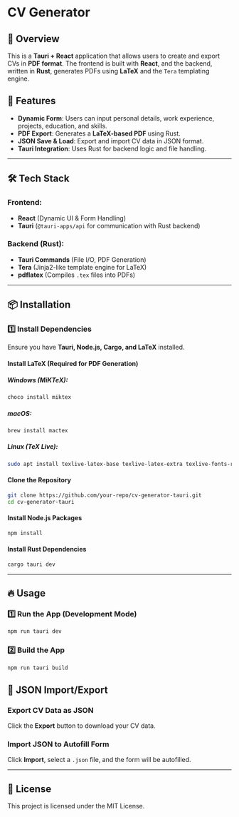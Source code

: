 # CV Generator

## 📌 Overview
This is a **Tauri + React** application that allows users to create and export CVs in **PDF format**. The frontend is built with **React**, and the backend, written in **Rust**, generates PDFs using **LaTeX** and the `Tera` templating engine.

## 🚀 Features
- **Dynamic Form**: Users can input personal details, work experience, projects, education, and skills.
- **PDF Export**: Generates a **LaTeX-based PDF** using Rust.
- **JSON Save & Load**: Export and import CV data in JSON format.
- **Tauri Integration**: Uses Rust for backend logic and file handling.

---

## 🛠️ Tech Stack
### **Frontend:**
- **React** (Dynamic UI & Form Handling)
- **Tauri** (`@tauri-apps/api` for communication with Rust backend)

### **Backend (Rust):**
- **Tauri Commands** (File I/O, PDF Generation)
- **Tera** (Jinja2-like template engine for LaTeX)
- **pdflatex** (Compiles `.tex` files into PDFs)

---

## 📦 Installation
### **1️⃣ Install Dependencies**
Ensure you have **Tauri, Node.js, Cargo, and LaTeX** installed.

#### **Install LaTeX (Required for PDF Generation)**
##### Windows (MiKTeX):
```powershell
choco install miktex
```
##### macOS:
```bash
brew install mactex
```
##### Linux (TeX Live):
```bash
sudo apt install texlive-latex-base texlive-latex-extra texlive-fonts-recommended
```

#### **Clone the Repository**
```bash
git clone https://github.com/your-repo/cv-generator-tauri.git
cd cv-generator-tauri
```

#### **Install Node.js Packages**
```bash
npm install
```

#### **Install Rust Dependencies**
```bash
cargo tauri dev
```

---

## 🔥 Usage
### **1️⃣ Run the App (Development Mode)**
```bash
npm run tauri dev
```

### **2️⃣ Build the App**
```bash
npm run tauri build
```

## 📝 JSON Import/Export
### **Export CV Data as JSON**
Click the **Export** button to download your CV data.

### **Import JSON to Autofill Form**
Click **Import**, select a `.json` file, and the form will be autofilled.

---

## 📜 License
This project is licensed under the MIT License.

